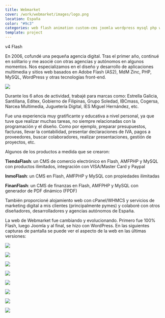 ```yaml
---
title: Webmarket
cover: /work/webmarket/images/logo.png
location: España
color: "#9c3"
categories: web flash animation custom-cms joomla wordpress mysql php webmarket
template: project
---
```


<p class="align-center"
    <a class="btn external" role="button" href="http://work.joanmira.com/webs/webmarket/v3/" target="_blank">v4 Flash</a>
</p>

En 2006, cofundé una pequeña agencia digital. Tras el primer año, continué en solitario y me asocié con otras agencias y autónomos en algunos momentos. Nos especializamos en el diseño y desarrollo de aplicaciones multimedia y sitios web basados en Adobe Flash (AS2), MdM Zinc, PHP, MySQL, WordPress y otras tecnologías front-end.

![](/work/webmarket/images/1.png)

Durante los 6 años de actividad, trabajé para marcas como: Estrella Galicia, Santillana, Editex, Gobierno de Filipinas, Grupo Soledad, IBCmass, Cogersa, Narcea Multimedia, Juguetería Digital, IES Miguel Hernández, etc.

Fue una experiencia muy gratificante y educativa a nivel personal, ya que tuve que realizar muchas tareas, no siempre relacionadas con la programación y el diseño. Como por ejemplo, preparar presupuestos, facturas, llevar la contabilidad, presentar declaraciones de IVA, pagos a proveedores, buscar colaboradores, realizar presentaciones, gestión de proyectos, etc.

Algunos de los productos a medida que se crearon:

**TiendaFlash**: un CMS de comercio electrónico en Flash, AMFPHP y MySQL con productos ilimitados, integración con VISA/Master Card y Paypal

**InmoFlash**: un CMS en Flash, AMFPHP y MySQL con propiedades ilimitadas

**FinanFlash**: un CMS de finanzas en Flash, AMFPHP y MySQL con generador de PDF dinámico (FPDF)

También proporcioné alojamiento web con cPanel/WHMCS y servicios de marketing digital a mis clientes (principalmente pymes) y colaboré con otros diseñadores, desarrolladores y agencias autónomos de España.

La web de Webmarket fue cambiando y evolucionando. Primero fue 100% Flash, luego Joomla y al final, se hizo con WordPress. En las siguientes capturas de pantalla se puede ver el aspecto de la web en las últimas versiones:

![](/work/webmarket/images/7.jpg)

![](/work/webmarket/images/8.jpg)

![](/work/webmarket/images/9.jpg)

![](/work/webmarket/images/2.jpg)

![](/work/webmarket/images/3.jpg)

![](/work/webmarket/images/4.jpg)

![](/work/webmarket/images/5.jpg)

![](/work/webmarket/images/6.jpg)
